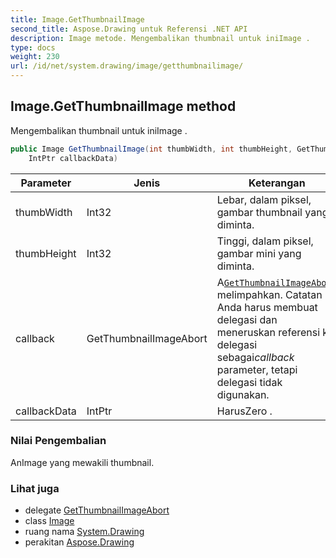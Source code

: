 ```yaml
---
title: Image.GetThumbnailImage
second_title: Aspose.Drawing untuk Referensi .NET API
description: Image metode. Mengembalikan thumbnail untuk iniImage .
type: docs
weight: 230
url: /id/net/system.drawing/image/getthumbnailimage/
---
```

## Image.GetThumbnailImage method

Mengembalikan thumbnail untuk iniImage .

```csharp
public Image GetThumbnailImage(int thumbWidth, int thumbHeight, GetThumbnailImageAbort callback, 
    IntPtr callbackData)
```

| Parameter | Jenis | Keterangan |
| --- | --- | --- |
| thumbWidth | Int32 | Lebar, dalam piksel, gambar thumbnail yang diminta. |
| thumbHeight | Int32 | Tinggi, dalam piksel, gambar mini yang diminta. |
| callback | GetThumbnailImageAbort | A[`GetThumbnailImageAbort`](../../image.getthumbnailimageabort/) melimpahkan. Catatan Anda harus membuat delegasi dan meneruskan referensi ke delegasi sebagai*callback* parameter, tetapi delegasi tidak digunakan. |
| callbackData | IntPtr | HarusZero . |

### Nilai Pengembalian

AnImage yang mewakili thumbnail.

### Lihat juga

* delegate [GetThumbnailImageAbort](../../image.getthumbnailimageabort/)
* class [Image](../)
* ruang nama [System.Drawing](../../image/)
* perakitan [Aspose.Drawing](../../../)



